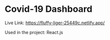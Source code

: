 # Covid-19 Dashboard
Live Link: https://fluffy-liger-25449c.netlify.app/

Used in the project: React.js
